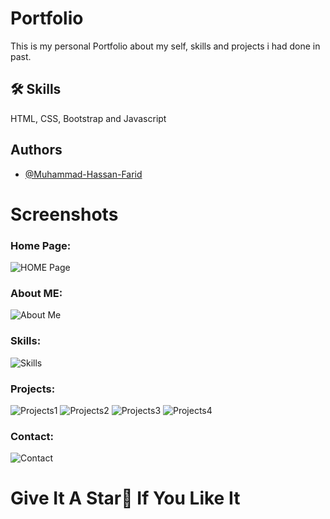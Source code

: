 # Portfolio

This is my personal Portfolio about my self, skills and projects i had done in past.


## 🛠 Skills
HTML, CSS, Bootstrap and  Javascript


## Authors

- [@Muhammad-Hassan-Farid](https://github.com/Muhammad-Hassan-Farid)


# Screenshots
### Home Page:
![HOME Page](https://github.com/Muhammad-Hassan-Farid/Portfolio/blob/master/images/Home.png?raw=true)

### About ME:
![About Me](https://github.com/Muhammad-Hassan-Farid/Portfolio/blob/master/images/About.png?raw=true)

### Skills:
![Skills](https://github.com/Muhammad-Hassan-Farid/Portfolio/blob/master/images/Skills.png?raw=true)

### Projects:
![Projects1](https://github.com/Muhammad-Hassan-Farid/Portfolio/blob/master/images/Project1.png?raw=true)
![Projects2](https://github.com/Muhammad-Hassan-Farid/Portfolio/blob/master/images/Project2.png?raw=true)
![Projects3](https://github.com/Muhammad-Hassan-Farid/Portfolio/blob/master/images/Project3.png?raw=true)
![Projects4](https://github.com/Muhammad-Hassan-Farid/Portfolio/blob/master/images/Project4.png?raw=true)

### Contact:
![Contact](https://github.com/Muhammad-Hassan-Farid/Portfolio/blob/master/images/Contact.png?raw=true)

# Give It A Star🌟 If You Like It
